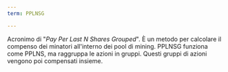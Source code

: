 ```yaml
---
term: PPLNSG

---
```

Acronimo di "*Pay Per Last N Shares Grouped*". È un metodo per calcolare il compenso dei minatori all'interno dei pool di mining. PPLNSG funziona come PPLNS, ma raggruppa le azioni in gruppi. Questi gruppi di azioni vengono poi compensati insieme.